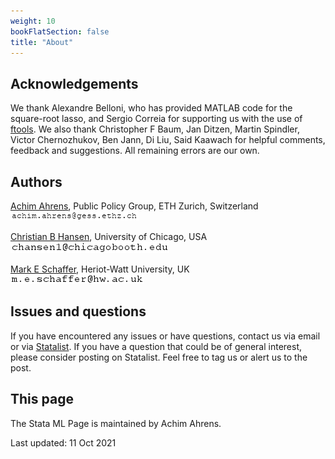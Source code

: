```yaml
---
weight: 10
bookFlatSection: false
title: "About"
---
```


## Acknowledgements

We thank Alexandre Belloni, who has provided MATLAB code for the square-root lasso, and Sergio Correia for 
supporting us with the use of [ftools](https://github.com/sergiocorreia/ftools). We also thank Christopher 
F Baum, Jan Ditzen, Martin Spindler, Victor Chernozhukov, Ben Jann, Di Liu, Said Kaawach for helpful comments, feedback and suggestions. All remaining errors are our own.

## Authors

[Achim Ahrens](https://pp.ethz.ch/people/achim-ahrens.html), Public Policy Group, ETH Zurich, Switzerland  
![](/_img/aa_email.png) 
     
[Christian B Hansen](https://voices.uchicago.edu/christianhansen/), University of Chicago, USA  
![](/_img/ch_email.png)

[Mark E Schaffer](https://ideas.repec.org/e/psc51.html), Heriot-Watt University, UK  
![](/_img/ms_email.png)

## Issues and questions

If you have encountered any issues or have questions, contact us via email 
or via [Statalist](https://www.statalist.org/).
If you have a question that could be of general interest, please consider posting on 
Statalist. Feel free to tag us or alert us to the post.
  
## This page  
  
The Stata ML Page is maintained by Achim Ahrens.
 
Last updated: 11 Oct 2021

